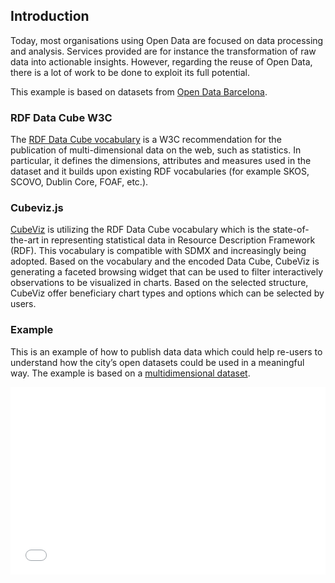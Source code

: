 ## Introduction
Today,  most  organisations  using  Open  Data  are  focused on  data  processing  and  analysis.  Services  provided  are  for
instance  the  transformation  of  raw  data  into  actionable insights.  However,  regarding  the  reuse  of  Open  Data,  there
is  a  lot  of  work  to  be  done  to  exploit  its  full potential.

This example is based on datasets from [Open Data Barcelona](http://opendata-ajuntament.barcelona.cat/es/).

### RDF Data Cube W3C

The  [RDF  Data  Cube  vocabulary](https://www.w3.org/TR/vocab-data-cube/) is  a  W3C  recommendation  for  the  publication  of
multi-dimensional  data  on  the  web,  such  as  statistics.  In particular,  it  defines  the  dimensions,  attributes  and  measures used  in  the  dataset  and  it  builds  upon  existing  RDF vocabularies  (for  example  SKOS,  SCOVO,  Dublin  Core,
FOAF,  etc.).

### Cubeviz.js

[CubeViz](https://github.com/AKSW/cubevizjs) is utilizing the RDF Data Cube vocabulary which is the state-of-the-art in representing statistical data in Resource Description Framework (RDF). This vocabulary is compatible with SDMX and increasingly being adopted. Based on the vocabulary and the encoded Data Cube, CubeViz is generating a faceted browsing widget that can be used to filter interactively observations to be visualized in charts. Based on the selected structure, CubeViz offer beneficiary chart types and options which can be selected by users.

### Example

This is an example of how to publish data data which could help re-users to understand how the city’s open datasets could be used  in a meaningful way. The example is based on a [multidimensional dataset](https://raw.githubusercontent.com/hibernator11/datacuberdf/master/rdf-02-2017.n3). 

<iframe width="100%" height="300" src="//jsfiddle.net/gcandela/gv84Lthn/1/embedded/result/" allowpaymentrequest allowfullscreen="allowfullscreen" frameborder="0"></iframe>


